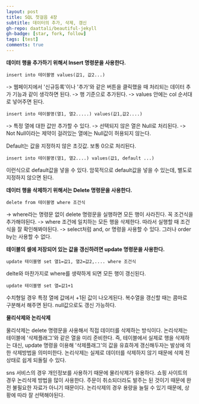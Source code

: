 ```yaml
---
layout: post
title: SQL 첫걸음 4장
subtitle: 데이터의 추가, 삭제, 갱신
gh-repo: daattali/beautiful-jekyll
gh-badge: [star, fork, follow]
tags: [test]
comments: true
---
```


**데이터 행을 추가하기 위해서 Insert 명령문을 사용한다.**

~~~
insert into 테이블명 values(값1, 값2...)
~~~

-> 웹페이지에서 '신규등록'이나 '추가'와 같은 버튼을 클릭했을 때 처리되는 데이터 추가 기능과 같이 생각하면 된다.
-> 행 기준으로 추가된다.
-> values 안에는 col 순서대로 넣어주면 된다.

~~~
insert into 테이블명(열1, 열2.....) values(값1,값2....)
~~~

-> 특정 열에 대한 값만 추가할 수 있다.
-> 선택되지 않은 열은 Null로 처리된다.
-> Not Null이라는 제약이 걸려있는 열에는 Null값이 허용되지 않는다.

Default는 값을 지정하지 않은 초깃값. 보통 0으로 처리된다.

~~~
insert into 테이블명(열1, 열2....) values(값1, default ...)
~~~

이런식으로 default값을 넣을 수 있다. 
암묵적으로 default값을 넣을 수 있는데, 별도로 지정하지 않으면 된다.

**데이터 행을 삭제하기 위해서는 Delete 명령문을 사용한다.**
~~~
delete from 테이블명 where 조건식
~~~
-> where라는 명령문 없이 delete 명령문을 실행하면 모든 행이 사라진다. 꼭 조건식을 추가해야된다.
-> where 조건에 일치하는 모든 행을 삭제한다. 따라서 실행할 때 조건식을 잘 확인해봐야된다.
-> select처럼 and, or 명령을 사용할 수 있다. 그러나 order by는 사용할 수 없다.

**테이블의 셀에 저장되어 있는 값을 갱신하려면 update 명령문을 사용한다.**
~~~
update 테이블명 set 열1=값1, 열2=값2,.... where 조건식
~~~

delte와 마찬가지로 where를 생략하게 되면 모든 행이 갱신된다.

~~~
update 테이블명 set 열=값1+1
~~~

수치형일 경우 특정 열에 값에서 +1된 값이 나오게된다.
복수열을 갱신할 때는 콤마로 구분해서 해주면 된다.
null값으로도 갱신 가능하다.

**물리삭제와 논리삭제**

물리삭제는 delete 명령문을 사용해서 직접 데이터를 삭제하는 방식이다.
논리삭제는 테이블에 '삭제플래그'와 같은 열을 미리 준비한다. 즉, 테이블에서 실제로 행을 삭제하는 대신, update 명령을 이용해 '삭제플래그'의 값을 유효하게 갱신해두자는 발상에 의한 삭제방법을 의미미한다.
논리삭제는 실제로 데이터를 삭제하지 않기 때문에 삭제 전 상태로 쉽게 되돌릴 수 있다.

sns 서비스의 경우 개인정보를 사용하기 때문에 물리삭제가 유용하다.
쇼핑 사이트의 경우 논리삭제 방법을 많이 사용한다. 주문이 취소되더라도 발주는 된 것이기 때문에 완전 불필요한 자료가 아니기 때문이다.
논리삭제의 경우 용량을 늘릴 수 있기 때문에, 상황에 따라 잘 선택해야된다.

